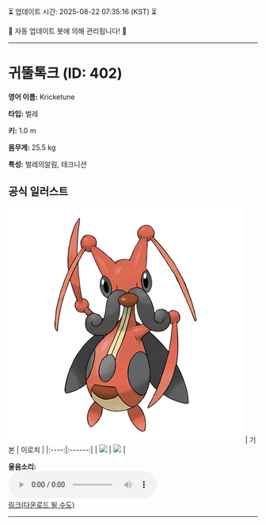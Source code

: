 
⏳ 업데이트 시간: 2025-08-22 07:35:16 (KST) ⏳

🤖 자동 업데이트 봇에 의해 관리됩니다! 🤖

---

# 귀뚤톡크 (ID: 402)
**영어 이름:** Kricketune

**타입:** 벌레

**키:** 1.0 m

**몸무게:** 25.5 kg

**특성:** 벌레의알림, 테크니션

## 공식 일러스트
![](https://raw.githubusercontent.com/PokeAPI/sprites/master/sprites/pokemon/other/official-artwork/402.png)
| 기본 | 이로치 |
|:----:|:------:|
| <img src="http://play.pokemonshowdown.com/sprites/ani/kricketune.gif" width="200"> | <img src="http://play.pokemonshowdown.com/sprites/ani-shiny/kricketune.gif" width="200"> |

**울음소리:**<br><audio controls src="https://raw.githubusercontent.com/PokeAPI/cries/main/cries/pokemon/latest/402.ogg"></audio><br> [링크(다운로드 될 수도)](https://raw.githubusercontent.com/PokeAPI/cries/main/cries/pokemon/latest/402.ogg)


---
